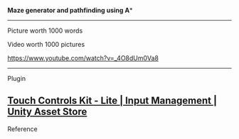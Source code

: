 **Maze generator and pathfinding using A***

---

Picture worth 1000 words

Video worth 1000 pictures

https://www.youtube.com/watch?v=_4O8dUm0Va8

---
Plugin

[Touch Controls Kit - Lite | Input Management | Unity Asset Store](https://assetstore.unity.com/packages/tools/input-management/touch-controls-kit-lite-41395)
---
Reference
